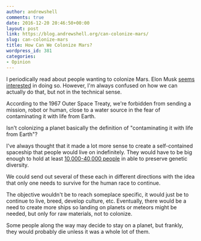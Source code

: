 ```yaml
---
author: andrewshell
comments: true
date: 2016-12-20 20:46:50+00:00
layout: post
link: https://blog.andrewshell.org/can-colonize-mars/
slug: can-colonize-mars
title: How Can We Colonize Mars?
wordpress_id: 381
categories:
- Opinion
---
```


I periodically read about people wanting to colonize Mars. Elon Musk [seems interested](https://www.wired.com/2016/09/elon-musk-colonize-mars/) in doing so. However, I'm always confused on how we can actually do that, but not in the technical sense.

According to the 1967 Outer Space Treaty, we're forbidden from sending a mission, robot or human, close to a water source in the fear of contaminating it with life from Earth.

Isn't colonizing a planet basically the definition of "contaminating it with life from Earth"?

I've always thought that it made a lot more sense to create a self-contained spaceship that people would live on indefinitely. They would have to be big enough to hold at least [10,000-40,000 people](http://www.popularmechanics.com/space/deep-space/a10369/how-many-people-does-it-take-to-colonize-another-star-system-16654747/) in able to preserve genetic diversity.

We could send out several of these each in different directions with the idea that only one needs to survive for the human race to continue.

The objective wouldn't be to reach someplace specific, it would just be to continue to live, breed, develop culture, etc. Eventually, there would be a need to create more ships so landing on planets or meteors might be needed, but only for raw materials, not to colonize.

Some people along the way may decide to stay on a planet, but frankly, they would probably die unless it was a whole lot of them.
